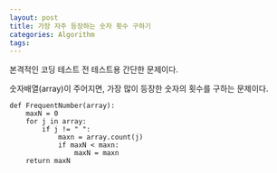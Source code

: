 ```yaml
---
layout: post
title: 가장 자주 등장하는 숫자 횟수 구하기
categories: Algorithm
tags: 
---
```


본격적인 코딩 테스트 전 테스트용 간단한 문제이다. 

숫자배열(array)이 주어지면, 가장 많이 등장한 숫자의 횟수를 구하는 문제이다. 

```
def FrequentNumber(array):
    maxN = 0
    for j in array:
        if j != " ":
            maxn = array.count(j)  
            if maxN < maxn:
                maxN = maxn
    return maxN
```
